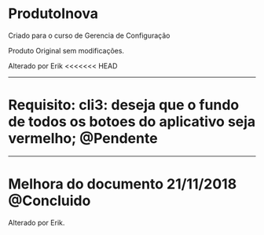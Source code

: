 # ProdutoInova
Criado para o curso de Gerencia de Configuração

Produto Original sem modificações.

Alterado por Erik
<<<<<<< HEAD
____________________________________________________

Requisito:
 cli3: deseja que o fundo de todos os botoes do aplicativo seja vermelho;  @Pendente
 =====
____________________________________________________ 

Melhora do documento 21/11/2018 @Concluido
====== 
 Alterado por Erik.

